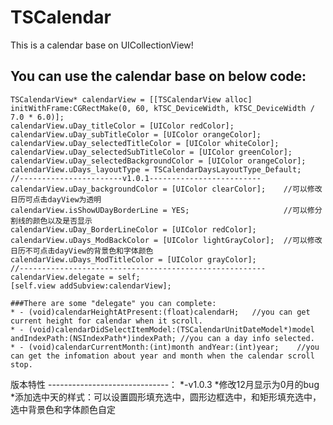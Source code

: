 # TSCalendar

This is a calendar base on UICollectionView!

   You can use the calendar base on below code:
   ------------------------------
    TSCalendarView* calendarView = [[TSCalendarView alloc] initWithFrame:CGRectMake(0, 60, kTSC_DeviceWidth, kTSC_DeviceWidth / 7.0 * 6.0)];
    calendarView.uDay_titleColor = [UIColor redColor];
    calendarView.uDay_subTitleColor = [UIColor orangeColor];
    calendarView.uDay_selectedTitleColor = [UIColor whiteColor];
    calendarView.uDay_selectedSubTitleColor = [UIColor greenColor];
    calendarView.uDay_selectedBackgroundColor = [UIColor orangeColor];
    calendarView.uDays_layoutType = TSCalendarDaysLayoutType_Default; 
    //-----------------------v1.0.1-------------------------
    calendarView.uDay_backgroundColor = [UIColor clearColor];    //可以修改日历可点击dayView为透明
    calendarView.isShowUDayBorderLine = YES;                     //可以修分割线的颜色以及是否显示
    calendarView.uDay_BorderLineColor = [UIColor redColor];
    calendarView.uDays_ModBackColor = [UIColor lightGrayColor];  //可以修改日历不可点击dayView的背景色和字体颜色
    calendarView.uDays_ModTitleColor = [UIColor grayColor];
    //-------------------------------------------------------
    calendarView.delegate = self;
    [self.view addSubview:calendarView];

    ###There are some "delegate" you can complete:
	* - (void)calendarHeightAtPresent:(float)calendarH;   //you can get current height for calendar when it scroll.
	* - (void)calendarDidSelectItemModel:(TSCalendarUnitDateModel*)model andIndexPath:(NSIndexPath*)indexPath; //you can a day info selected.
	* - (void)calendarCurrentMonth:(int)month andYear:(int)year;    //you can get the infomation about year and month when the calendar scroll stop.

   版本特性
   ------------------------------：
   *-v1.0.3
      *修改12月显示为0月的bug   
      *添加选中天的样式：可以设置圆形填充选中，圆形边框选中，和矩形填充选中，选中背景色和字体颜色自定
